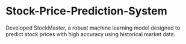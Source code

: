 # Stock-Price-Prediction-System
Developed StockMaster, a robust machine learning model designed to predict stock prices with high accuracy using historical market data. 

